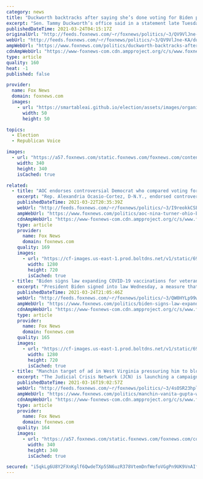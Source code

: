 ```yaml
---
category: news
title: "Duckworth backtracks after saying she’s done voting for Biden picks over lack of AAPI representation"
excerpt: "Sen. Tammy Duckworth’s office said in a statement late Tuesday that the Illinois Democrat will “not stand in the way” of President Biden’s nominees after strongly criticizing the administration for its lack of Asian American or Pacific Islander (AAPI) representation on Cabinet-level posts."
publishedDateTime: 2021-03-24T04:15:17Z
originalUrl: "http://feeds.foxnews.com/~r/foxnews/politics/~3/QV9VlJne-KA/duckworth-backtracks-after-saying-shes-done-voting-for-biden-picks-over-lack-of-aapi-representation"
webUrl: "http://feeds.foxnews.com/~r/foxnews/politics/~3/QV9VlJne-KA/duckworth-backtracks-after-saying-shes-done-voting-for-biden-picks-over-lack-of-aapi-representation"
ampWebUrl: "https://www.foxnews.com/politics/duckworth-backtracks-after-saying-shes-done-voting-for-biden-picks-over-lack-of-aapi-representation.amp"
cdnAmpWebUrl: "https://www-foxnews-com.cdn.ampproject.org/c/s/www.foxnews.com/politics/duckworth-backtracks-after-saying-shes-done-voting-for-biden-picks-over-lack-of-aapi-representation.amp"
type: article
quality: 160
heat: -1
published: false

provider:
  name: Fox News
  domain: foxnews.com
  images:
    - url: "https://smartableai.github.io/election/assets/images/organizations/foxnews.com-50x50.jpg"
      width: 50
      height: 50

topics:
  - Election
  - Republican Voice

images:
  - url: "https://a57.foxnews.com/static.foxnews.com/foxnews.com/content/uploads/2018/09/340/340/demarche.jpg?ve=1&tl=1"
    width: 340
    height: 340
    isCached: true

related:
  - title: "AOC endorses controversial Democrat who compared voting for Biden to eating 's***'"
    excerpt: "Rep. Alexandria Ocasio-Cortez, D-N.Y., endorsed controversial Democrat Nina Turner running for a vacant Ohio congressional seat who compared voting for President Joe Biden to eating feces. "
    publishedDateTime: 2021-03-22T20:35:39Z
    webUrl: "http://feeds.foxnews.com/~r/foxnews/politics/~3/I9reokkCSEE/aoc-nina-turner-ohio-biden-eating-bowl"
    ampWebUrl: "https://www.foxnews.com/politics/aoc-nina-turner-ohio-biden-eating-bowl.amp"
    cdnAmpWebUrl: "https://www-foxnews-com.cdn.ampproject.org/c/s/www.foxnews.com/politics/aoc-nina-turner-ohio-biden-eating-bowl.amp"
    type: article
    provider:
      name: Fox News
      domain: foxnews.com
    quality: 169
    images:
      - url: "https://cf-images.us-east-1.prod.boltdns.net/v1/static/694940094001/a0e9a35a-cdd7-493d-b0e0-8535c57de3fb/071070e4-ce62-44fe-9a99-32dadfc7bf59/1280x720/match/image.jpg"
        width: 1280
        height: 720
        isCached: true
  - title: "Biden signs law expanding COVID-19 vaccinations for veterans, their spouses and caregivers"
    excerpt: "President Biden signed into law Wednesday, a measure that would expand the Department of Veterans Affairs' ability to provide the coronavirus vaccine for millions of Americans."
    publishedDateTime: 2021-03-24T21:05:46Z
    webUrl: "http://feeds.foxnews.com/~r/foxnews/politics/~3/QW0HYLp99wA/biden-signs-law-expanding-covid-19-vaccinations-for-veterans-their-spouses-and-caregivers"
    ampWebUrl: "https://www.foxnews.com/politics/biden-signs-law-expanding-covid-19-vaccinations-for-veterans-their-spouses-and-caregivers.amp"
    cdnAmpWebUrl: "https://www-foxnews-com.cdn.ampproject.org/c/s/www.foxnews.com/politics/biden-signs-law-expanding-covid-19-vaccinations-for-veterans-their-spouses-and-caregivers.amp"
    type: article
    provider:
      name: Fox News
      domain: foxnews.com
    quality: 165
    images:
      - url: "https://cf-images.us-east-1.prod.boltdns.net/v1/static/694940094001/28a5b8a0-0106-4568-b113-06ec9d3d7f96/a36165bf-9d2d-4f1f-ad18-bd48814f2c11/1280x720/match/image.jpg"
        width: 1280
        height: 720
        isCached: true
  - title: "Manchin target of ad in West Virginia pressuring him to block controversial Biden DOJ nominee"
    excerpt: "The Judicial Crisis Network (JCN) is launching a campaign aiming to scuttle the nomination of Vanita Gupta to be the associate attorney general for civil rights by targeting moderate Democratic Sen. Joe Manchin in his home state of West Virginia. "
    publishedDateTime: 2021-03-16T19:02:57Z
    webUrl: "http://feeds.foxnews.com/~r/foxnews/politics/~3/4sOSR23hplE/manchin-vanita-gupta-west-virginia-conservatives"
    ampWebUrl: "https://www.foxnews.com/politics/manchin-vanita-gupta-west-virginia-conservatives.amp"
    cdnAmpWebUrl: "https://www-foxnews-com.cdn.ampproject.org/c/s/www.foxnews.com/politics/manchin-vanita-gupta-west-virginia-conservatives.amp"
    type: article
    provider:
      name: Fox News
      domain: foxnews.com
    quality: 164
    images:
      - url: "https://a57.foxnews.com/static.foxnews.com/foxnews.com/content/uploads/2020/01/340/340/Screen-Shot-2020-01-15-at-11.36.03-AM.png?ve=1&tl=1"
        width: 340
        height: 340
        isCached: true

secured: "i5qkLg6U8Y2FXnKglf6QwdeTXp5SN6uzR378VtemDnfWefoVGgPn9UK9VnAIfc+VCH+JOS6H2BDMeyUiOoELKaJsU89c/RU/TF8SXicqtlx88jLkaHWZyo4X/PCB/Q6tgevLF/vOwuA3w06jtE9OuZU2ftbkw7W1i75s16O36bYVUOIv6B+eTg+o6m80Rs/3LIGmfmwo+wIASFTgH034wHl+xSkGRoSHJHNuldtDYBaZR+ISwVmfkuM0qmcqUOaEhWwJRXf8GFCkoFwJf9wsY8/Bw7Y5S8z4ghaxsfr14RcRfafH+Sjg1q4JxARvbnVLK18uMB8KX4orKs+YM59y6rta60S/nOhLA8WE4jOG7o8=;qKqaeRiUHxR/QDVxZxobUw=="
---
```


